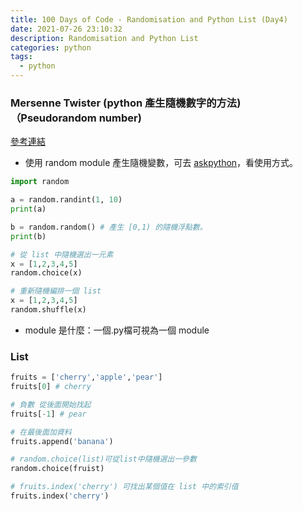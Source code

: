 ```yaml
---
title: 100 Days of Code - Randomisation and Python List (Day4)
date: 2021-07-26 23:10:32
description: Randomisation and Python List
categories: python
tags:
  - python
---
```


### Mersenne Twister (python 產生隨機數字的方法) （Pseudorandom number)
[參考連結](https://www.khanacademy.org/computing/computer-science/cryptography/crypt/v/random-vs-pseudorandom-number-generators)

* 使用 random module 產生隨機變數，可去 [askpython](https://www.askpython.com/)，看使用方式。

``` python
import random

a = random.randint(1, 10)
print(a)

b = random.random() # 產生 [0,1) 的隨機浮點數。
print(b)

# 從 list 中隨機選出一元素
x = [1,2,3,4,5]
random.choice(x)

# 重新隨機編排一個 list
x = [1,2,3,4,5]
random.shuffle(x)
```

* module 是什麼：一個.py檔可視為一個 module

### List

``` python 
fruits = ['cherry','apple','pear']
fruits[0] # cherry

# 負數 從後面開始找起
fruits[-1] # pear

# 在最後面加資料
fruits.append('banana')

# random.choice(list)可從list中隨機選出一參數
random.choice(fruist)

# fruits.index('cherry') 可找出某個值在 list 中的索引值
fruits.index('cherry')
```